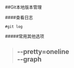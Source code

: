 ##Git本地版本管理

####查看日志
```git
#git log
```
#####常用其他选项
> --pretty=oneline <br />
> --graph <br />
> --

